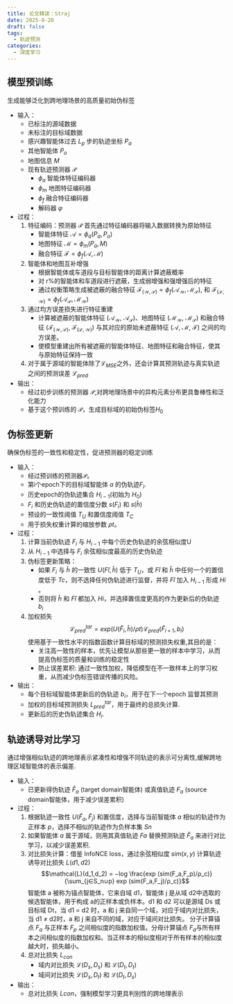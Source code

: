 ```yaml
---
title: 论文精读：Straj
date: 2025-8-20
draft: false
tags:
  - 轨迹预测
categories:
  - 深度学习
---
```


## 模型预训练

生成能够泛化到跨地理场景的高质量初始伪标签

- 输入：
  - 已标注的源域数据
  - 未标注的目标域数据
  - 感兴趣智能体过去 $L_p$ 步的轨迹坐标 $P_a$
  - 其他智能体 $P_o$
  - 地图信息 $M$
  - 现有轨迹预测器 $\mathcal{P}$
    - $ϕ_a$ 智能体特征编码器
    - $ϕ_m$ 地图特征编码器
    - $ϕ_f$ 融合特征编码器
    - 解码器 $φ$
- 过程：
  1. 特征编码：预测器 $\mathcal{P}$ 首先通过特征编码器将输入数据转换为原始特征
     - 智能体特征 $\mathcal{A} = ϕ_a(P_a, P_o)$
     - 地图特征 $\mathcal{M} = ϕ_m(P_a, M)$
     - 融合特征 $\mathcal{F} = ϕ_f(\mathcal{A}, \mathcal{M})$
  2. 智能体和地图互补增强
     - 根据智能体或车道段与目标智能体的距离计算遮蔽概率
     - 对 r%的智能体和车道段进行遮蔽，生成弱增强和强增强后的特征
     - 通过权衡策略生成被遮蔽的融合特征 $\mathcal{F_{(W,S)}} = ϕ_f \mathcal{(A_W,M_S)} ,$ 和 $\mathcal{F_{(S,W)}} = ϕ_f \mathcal{(A_S,M_W)}$
  3. 通过均方误差损失进行特征重建
     - 计算被遮蔽的智能体特征 ($\mathcal{A_W}$, $\mathcal{A_S}$)、地图特征 ($\mathcal{M_W}$, $\mathcal{M_S}$) 和融合特征 ($\mathcal{F_{(W,S)}}$, $\mathcal{F_{(S,W)}}$) 与其对应的原始未遮蔽特征 ($\mathcal{A}$, $\mathcal{M}$, $\mathcal{F}$) 之间的均方误差。
     - 使模型重建出所有被遮蔽的智能体特征、地图特征和融合特征，使其与原始特征保持一致
  4. 对于属于源域的智能体除了$\mathcal{L}_{MSE}$之外，还会计算其预测轨迹与真实轨迹之间的预测误差 $\mathcal{L}_{pred}$
- 输出：
  - 经过初步训练的预测器 $\mathcal{P}$,对跨地理场景中的异构元素分布更具鲁棒性和泛化能力
  - 基于这个预训练的 $\mathcal{P}$，生成目标域的初始伪标签$H_0$

## 伪标签更新

确保伪标签的一致性和稳定性，促进预测器的稳定训练

- 输入：
  - 经过预训练的预测器$\mathcal{P}$。
  - 第i个epoch下的目标域智能体 $a$ 的伪轨迹$F_i$.
  - 历史epoch的伪轨迹集合 $H_{i−1}$(初始为 $H_0$)
  - $F_i$ 和历史伪轨迹的置信度分数 $s(F_i)$ 和 $s(ĥ)$
  - 预设的一致性阈值 $T_U$ 和置信度阈值 $T_C$
  - 用于损失权重计算的缩放参数 $ρt$。
- 过程：
  1. 计算当前伪轨迹 $F_i$ 与 $H_{i−1}$ 中每个历史伪轨迹的余弦相似度U
  2. 从 $H_{i−1}$ 中选择与 $F_i$ 余弦相似度最高的历史伪轨迹
  3. 伪标签更新策略：
     - 如果 $F_i$ 与 $ĥ$ 的一致性 $U(F̂i, ĥ)$ 低于 $T_U$，或 $F̂i$ 和 $ĥ$ 中任何一个的置信度低于 $Tc$，则不选择任何伪轨迹进行监督，并将 $F̂i$ 加入 $H_{i−1}$ 形成 $Hi$ 。
     - 否则将 $ĥ$ 和 $F̂i$ 都加入 $Hi$，并选择置信度更高的作为更新后的伪轨迹 $b_i$
  4. 加权损失$$\mathcal{L}^{tar}_{pred} = exp (U(\hat{F}_i, \hat{h})/ρt )\mathcal{L}_{pred} (\hat{F}_{i+1}, b_i)$$
     使用基于一致性水平的指数函数计算目标域的预测损失权重,其目的是：
     - 关注高一致性的样本，优先让模型从那些更一致的样本中学习，从而提高伪标签的质量和训练的稳定性
     - 防止误差累积: 通过一致性加权，降低模型在不一致样本上的学习权重，从而减少伪标签错误传播的风险。
- 输出：
  - 每个目标域智能体更新后的伪轨迹 $b_i$，用于在下一个epoch 监督其预测
  - 加权的目标域预测损失 $L^{tar}_{pred}$，用于最终的总损失计算.
  - 更新后的历史伪轨迹集合 $H_i$.

## 轨迹诱导对比学习

通过增强相似轨迹的跨地理表示紧凑性和增强不同轨迹的表示可分离性,缓解跨地理区域智能体的表示偏差.

- 输入：
  - 已更新得伪轨迹 $\hat{F}_a$ (target domain智能体) 或真值轨迹 $F_a$ (source domain智能体，用于减少误差累积)
- 过程：
  1. 根据轨迹一致性 $U(\hat{F}_a, \hat{F}_j)$ 和置信度，选择与当前智能体 $a$ 相似的轨迹作为正样本 $p$，选择不相似的轨迹作为负样本集 $Sn$
  2. 如果智能体 $a$ 属于源域，则用其真值轨迹 $Fa$ 替换预测轨迹 $\hat{F}_a$ 来进行对比学习，以减少误差累积.
  3. 对比损失计算：借鉴 InfoNCE loss，通过余弦相似度 $sim(x, y)$ 计算轨迹诱导对比损失 $L(d1,d2)$
     $$\mathcal{L}(d_1,d_2) = −log \frac{exp (sim(F_a,F_p)/ρ_c)}{\sum_{j∈S_n∪p} exp (sim(F_a,F_j)/ρ_c)}$$
     智能体 a 被称为锚点智能体，它来自域 d1，智能体 j 是从域 d2中选取的候选智能体，用于构成 a的正样本或负样本。d1 和 d2 可以是源域 Ds 或目标域 Dt，当 d1 = d2 时，a 和 j 来自同一个域，对应于域内对比损失，当 d1 ≠ d2时，a 和 j 来自不同的域，对应于域间对比损失。
     分子计算锚点 $F_a$ 与正样本 $F_p$ 之间相似度的指数加权值。分母计算锚点 $F_a$与所有样本之间相似度的指数加权和。当正样本的相似度相对于所有样本的相似度越大时，损失越小。
  4. 总对比损失 $L_{con}$
     - 域内对比损失 $\mathcal{L}(D_s,D_s)$ 和 $\mathcal{L}(D_t,D_t)$
     - 域间对比损失 $\mathcal{L}(D_s,D_t)$ 和 $\mathcal{L}(D_t,D_s)$
- 输出：
  - 总对比损失 $Lcon$，强制模型学习更具判别性的跨地理表示
